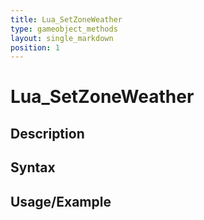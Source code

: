 ```yaml
---
title: Lua_SetZoneWeather
type: gameobject_methods
layout: single_markdown
position: 1
---
```


# Lua_SetZoneWeather

## Description

## Syntax

## Usage/Example



